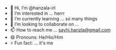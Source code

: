 - 👋 Hi, I’m @hanzala-irl
- 👀 I’m interested in ... herrr
- 🌱 I’m currently learning ... so many things
- 💞️ I’m looking to collaborate on ...
- 📫 How to reach me ... sayhi.hanzla@gmail.com
- 😄 Pronouns: He/His/Him
- ⚡ Fun fact: ... it's me

<!---
hanzala-irl/hanzala-irl is a ✨ special ✨ repository because its `README.md` (this file) appears on your GitHub profile.
You can click the Preview link to take a look at your changes.
--->
